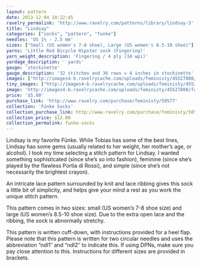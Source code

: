 ```yaml
---
layout: pattern
date: 2013-12-04 10:22:45
ravelry_permalink: 'http://www.ravelry.com/patterns/library/lindsay-3'
title: "Lindsay"
categories: ["socks", "pattern", "funke"]
needles: 'US 1½ - 2.5 mm'
sizes: ["Small (US women's 7-8 shoe), Large (US women's 8.5-10 shoe)"]
yarns: 'Little Red Bicycle Hipster sock (Fingering)'
yarn_weight_description: 'Fingering / 4 ply (14 wpi)'
yardage_description: ' yards'
gauge: 'stockinette'
gauge_description: '32 stitches and 36 rows = 4 inches in stockinette'
images: ["http://images4-b.ravelrycache.com/uploads/feministy/45527808/foot-wm_medium.jpg", "http://images4-b.ravelrycache.com/uploads/feministy/45527751/leg-wm_medium.jpg", "http://images4-b.ravelrycache.com/uploads/feministy/45527861/back-wm_medium.jpg"]
tiny_images: ["http://images4-b.ravelrycache.com/uploads/feministy/45527808/foot-wm_square.jpg", "http://images4-b.ravelrycache.com/uploads/feministy/45527751/leg-wm_square.jpg", "http://images4-d.ravelrycache.com/uploads/feministy/45527861/back-wm_square.jpg"]
image: 'http://images4-b.ravelrycache.com/uploads/feministy/45527808/foot-wm_square.jpg'
price: '$5.00'
purchase_link: 'http://www.ravelry.com/purchase/feministy/50577'
collection: 'Fünke Socks'
collection_purchase_link: http://www.ravelry.com/purchase/feministy/50578 
collection_price: $12.00 
collection_permalink: funke-socks 
---
```

<p>Lindsay is my favorite Fünke. While Tobias has some of the best lines, Lindsay has some gems (usually related to her weight, her mother’s age, or alcohol). I took my time selecting a stitch pattern for Lindsay. I wanted something sophisticated (since she’s so into fashion), feminine (since she’s played by the flawless Portia di Rossi), and simple (since she’s not necessarily the brightest crayon).</p>

<p>An intricate lace pattern surrounded by knit and lace ribbing gives this sock a little bit of simplicity, and helps give your mind a rest as you work the unique stitch pattern.</p>

<p>This pattern comes in two sizes: small (US women’s 7-8 shoe size) and large (US women’s 8.5-10 shoe size). Due to the extra open lace and the ribbing, the sock is abnormally stretchy.</p>

<p>This pattern is written cuff-down, with instructions provided for a heel flap. Please note that this pattern is written for two circular needles and uses the abbreviation “ndl1″ and “ndl2″ to indicate this. If using DPNs, make sure you pay close attention to this. Instructions for different sizes are provided in <span>brackets</span>.</p>